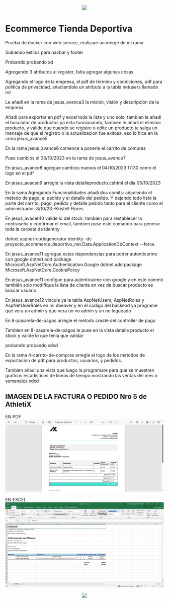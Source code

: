 <p align="center">
  <img src="https://user-images.githubusercontent.com/73097560/115834477-dbab4500-a447-11eb-908a-139a6edaec5c.gif">
</p>

# Ecommerce Tienda Deportiva

Prueba de docker con web service, realizare un merge de mi rama

Subiendo estilos para navbar y footer

Probando probando xd

Agregando 3 atributos al register, falta agregar algunas cosas

Agregando el logo de la empresa, el pdf de termino y condiciones, pdf para politica de privacidad,
añadiendole un atributo a la tabla netusers llamado rol


Le añadi en la rama de jesus_avance3 la misión, visión y descripción de la empresa


Añadi para exportar en pdf y excel toda la lista y uno solo, tambien le añadi el buscador de productos ya esta funcionando, tambien le añadi el eliminar producto, y valide que cuando se registre o edite un producto te salga un mensaje de que el registro o la actualizacion fue exitosa, eso lo hice en la rama jesus_avance5

En la rama jesus_avance6 comence a ponerle el carrito de compras

Puse cambios el 03/10/2023 en la rama de jesus_avance7

En jesus_avance8 agregue cambios nuevos el 04/10/2023 17:30 como el logo en el pdf

En jesus_avacen9 arregle la vista detalleproducto.cshtml el dia 05/10/2023

En la rama Agregando Funcionalidades añadi dos comits: añadiendo el método de pago, el pedido y el detalle del pedido. Y dejando todo listo la parte del carrito, pago, pedido y detalle pedido tanto para el cliente como el administrador. 8/10/23
-Kristell Flores

En jesus_avacen10 valide lo del stock, tambien para restablecer la contraseña y confirmar el email, tambien puse este comando para generar toda la carpeta de identity

dotnet aspnet-codegenerator identity -dc proyecto_ecommerce_deportivo_net.Data.ApplicationDbContext --force

En jesus_avance11 agregue estas dependencias para poder autenticarme con google
dotnet add package Microsoft.AspNetCore.Authentication.Google
dotnet add package Microsoft.AspNetCore.CookiePolicy

En jesus_avance11 configue para autenticarme con google y en este commit también solo modifique la lista de cliente en vez de buscar producto es buscar usuario

En jesus_avance12 vincule ya la tabla AspNetUsers, AspNetRoles y AspNetUserRoles en mi dbeaver y en el codigo del backend ya programe que vera un admin y que vera un no admin y un no logueado

En 8-pasarela-de-pagos arregle el metodo create del controller de pago

Tambien en 8-pasarela-de-pagos le puse en la vista detalle producto el stock y valide lo que tenia que validar

probando probando xdxd

En la rama 4-carrito-de-compras arregle el logo de los metodos de exportacion de pdf para productos, usuarios, y pedidos.

Tambien añadi una vista que luego la programare para que se muestren graficos estadisticos de lineas de tiempo mostrando las ventas del mes o semanales xdxd

## IMAGEN DE LA FACTURA O PEDIDO Nro 5 de AthletiX
EN PDF
![Alt text](image.png)

EN EXCEL
![Alt text](image-1.png)

<p align="center">
  <img src="https://user-images.githubusercontent.com/73097560/115834477-dbab4500-a447-11eb-908a-139a6edaec5c.gif">
</p>

